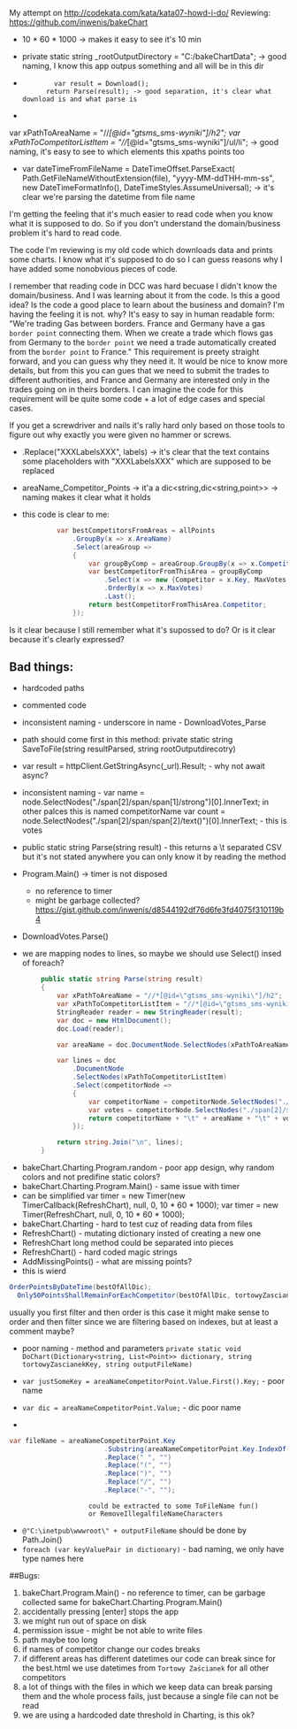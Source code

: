 My attempt on http://codekata.com/kata/kata07-howd-i-do/
Reviewing: https://github.com/inwenis/bakeChart

+ 10 * 60 * 1000 -> makes it easy to see it's 10 min

+ private static string _rootOutputDirectory = "C:/bakeChartData"; -> good naming, I know this app outpus something and all will be in this dir

+             var result = Download();
            return Parse(result); -> good separation, it's clear what download is and what parse is

+
var xPathToAreaName = "//*[@id=\"gtsms_sms-wyniki\"]/h2";
var xPathToCompetitorListItem = "//*[@id=\"gtsms_sms-wyniki\"]/ul/li"; -> good naming, it's easy to see to which elements this xpaths points too

+
    var dateTimeFromFileName = DateTimeOffset.ParseExact(
        Path.GetFileNameWithoutExtension(file),
        "yyyy-MM-ddTHH-mm-ss",
        new DateTimeFormatInfo(),
        DateTimeStyles.AssumeUniversal); -> it's clear we're parsing the datetime from file name

I'm getting the feeling that it's much easier to read code when you know what it is supposed to do.
So if you don't understand the domain/business problem it's hard to read code.

The code I'm reviewing is my old code which downloads data and prints some charts.
I know what it's supposed to do so I can guess reasons why I have added some nonobvious pieces of code.

I remember that reading code in DCC was hard becuase I didn't know the domain/business.
And I was learning about it from the code. Is this a good idea?
Is the code a good place to learn about the business and domain? I'm having the feeling it is not.
why?
It's easy to say in human readable form:
"We're trading Gas between borders. France and Germany have a gas `border point` connecting them. When we create a trade which flows gas from Germany to the `border point` we need a trade automatically created from the `border point` to France."
This requirement is preety straight forward, and you can guess why they need it.
It would be nice to know more details, but from this you can gues that we need to submit the trades to different authorities, and France and Germany are interested only in the trades going on in theirs borders.
I can imagine the code for this requirement will be quite some code + a lot of edge cases and special cases.

If you get a screwdriver and nails it's rally hard only based on those tools to figure out why exactly you were given no hammer or screws.

+ .Replace("XXXLabelsXXX", labels) -> it's clear that the text contains some placeholders with "XXXLabelsXXX" which are supposed to be replaced

+ areaName_Competitor_Points -> it'a a dic<string,dic<string,point>> -> naming makes it clear what it holds

+ this code is clear to me:
```C#
            var bestCompetitorsFromAreas = allPoints
                .GroupBy(x => x.AreaName)
                .Select(areaGroup =>
                {
                    var groupByComp = areaGroup.GroupBy(x => x.CompetitorName);
                    var bestCompetitorFromThisArea = groupByComp
                        .Select(x => new {Competitor = x.Key, MaxVotes = x.Max(y => y.Value)})
                        .OrderBy(x => x.MaxVotes)
                        .Last();
                    return bestCompetitorFromThisArea.Competitor;
                });
```
Is it clear because I still remember what it's supossed to do?
Or is it clear because it's clearly expressed?

## Bad things:

- hardcoded paths
- commented code
- inconsistent naming - underscore in name - DownloadVotes_Parse
- path should come first in this method: private static string SaveToFile(string resultParsed, string rootOutputdirecotry)
- var result = httpClient.GetStringAsync(_url).Result; - why not await async?
- inconsistent naming - var name = node.SelectNodes("./span[2]/span/span[1]/strong")[0].InnerText;
    in other palces this is named competitorName
    var count = node.SelectNodes("./span[2]/span/span[2]/text()")[0].InnerText; - this is votes
- public static string Parse(string result) - this returns a \t separated CSV but it's not stated anywhere
    you can only know it by reading the method
- Program.Main() -> timer is not disposed
    - no reference to timer
    - might be garbage collected?
    https://gist.github.com/inwenis/d8544192df76d6fe3fd4075f310119b4

- DownloadVotes.Parse()
- we are mapping nodes to lines, so maybe we should use Select() insed of foreach?
```C#
        public static string Parse(string result)
        {
            var xPathToAreaName = "//*[@id=\"gtsms_sms-wyniki\"]/h2";
            var xPathToCompetitorListItem = "//*[@id=\"gtsms_sms-wyniki\"]/ul/li";
            StringReader reader = new StringReader(result);
            var doc = new HtmlDocument();
            doc.Load(reader);

            var areaName = doc.DocumentNode.SelectNodes(xPathToAreaName)[0].InnerText;

            var lines = doc
                .DocumentNode
                .SelectNodes(xPathToCompetitorListItem)
                .Select(competitorNode =>
                {
                    var competitorName = competitorNode.SelectNodes("./span[2]/span/span[1]/strong")[0].InnerText;
                    var votes = competitorNode.SelectNodes("./span[2]/span/span[2]/text()")[0].InnerText.Trim();
                    return competitorName + "\t" + areaName + "\t" + votes;
                });

            return string.Join("\n", lines);
        }
```
- bakeChart.Charting.Program.random - poor app design, why random colors and not predifine static colors?
- bakeChart.Charting.Program.Main() - same issue with timer
- can be simplified
var timer = new Timer(new TimerCallback(RefreshChart), null, 0, 10 * 60 * 1000);
var timer = new Timer(RefreshChart, null, 0, 10 * 60 * 1000);
- bakeChart.Charting - hard to test cuz of reading data from files
- RefreshChart() - mutating dictionary insted of creating a new one
- RefreshChart long method could be separated into pieces
- RefreshChart() - hard coded magic strings
- AddMissingPoints() - what are missing points?
- this is wierd
```C#
OrderPointsByDateTime(bestOfAllDic);
  Only50PointsShallRemainForEachCompetitor(bestOfAllDic, tortowyZascianekKey);
```
usually you first filter and then order
is this case it might make sense to order and then filter since we are filtering based on indexes, but at least a comment maybe?
- poor naming - method and parameters
`private static void DoChart(Dictionary<string, List<Point>> dictionary, string tortowyZascianekKey, string outputFileName)`

- `var justSomeKey = areaNameCompetitorPoint.Value.First().Key;` - poor name
- `var dic = areaNameCompetitorPoint.Value;` - dic poor name
-                     
```C#
var fileName = areaNameCompetitorPoint.Key
                        .Substring(areaNameCompetitorPoint.Key.IndexOf("("))
                        .Replace(" ", "")
                        .Replace("(", "")
                        .Replace(")", "")
                        .Replace("/", "")
                        .Replace("-", "");
```
                        could be extracted to some ToFileName fun()
                        or RemoveIllegalfileNameCharacters
 - `@"C:\inetpub\wwwroot\" + outputFileName` should be done by Path.Join()
 - `foreach (var keyValuePair in dictionary)` - bad naming, we only have type names here

##Bugs:

1. bakeChart.Program.Main() - no reference to timer, can be garbage collected
    same for bakeChart.Charting.Program.Main()
2. accidentally pressing [enter] stops the app
3. we might run out of space on disk
4. permission issue - might be not able to write files
5. path maybe too long
6. if names of competitor change our codes breaks
7. if different areas has different datetimes our code can break since for the best.html we use datetimes from `Tortowy Zaścianek` for all other competitors
8. a lot of things with the files in which we keep data can break parsing them and the whole process fails,
    just because a single file can not be read
9. we are using a hardcoded date threshold in Charting, is this ok?